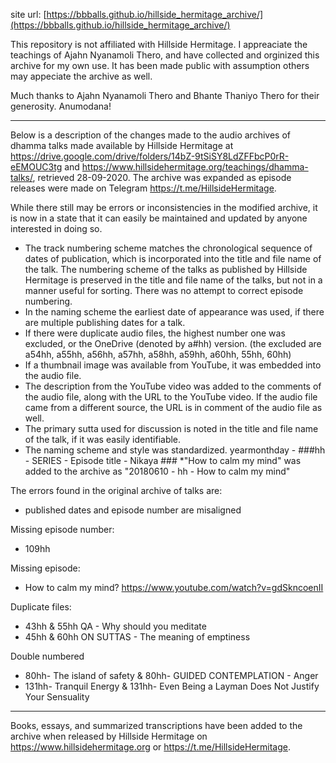 site url: [https://bbballs.github.io/hillside_hermitage_archive/](https://bbballs.github.io/hillside_hermitage_archive/)

This repository is not affiliated with Hillside Hermitage. I appreaciate the teachings of Ajahn Nyanamoli Thero, and have collected and orginized this archive for my own use. It has been made public with assumption others may appeciate the archive as well.

Much thanks to Ajahn Nyanamoli Thero and Bhante Thaniyo Thero for their generosity. Anumodana!

-----

Below is a description of the changes made to the audio archives of dhamma talks made available by Hillside Hermitage at
https://drive.google.com/drive/folders/14bZ-9tSiSY8LdZFFbcP0rR-eEMOUC3tg and
https://www.hillsidehermitage.org/teachings/dhamma-talks/, retrieved 28-09-2020. The archive was expanded as
episode releases were made on Telegram https://t.me/HillsideHermitage.

While there still may be errors or inconsistencies in the modified archive, it is now in a state that it can easily be
maintained and updated by anyone interested in doing so.

* The track numbering scheme matches the chronological sequence of dates of publication, which is incorporated into the title and file name of the talk. The numbering scheme of the talks as published by Hillside Hermitage is preserved in the title and file name of the talks, but not in a manner useful for sorting. There was no attempt to correct episode numbering.
* In the naming scheme the earliest date of appearance was used, if there are multiple publishing dates for a talk.
* If there were duplicate audio files, the highest number one was excluded, or the OneDrive (denoted by a#hh) version. (the excluded are a54hh, a55hh, a56hh, a57hh, a58hh, a59hh, a60hh, 55hh, 60hh)
* If a thumbnail image was available from YouTube, it was embedded into the audio file.
* The description from the YouTube video was added to the comments of the audio file, along with the URL to the YouTube video. If the audio file came from a different source, the URL is in comment of the audio file as well.
*  The primary sutta used for discussion is noted in the title and file name of the talk, if it was easily identifiable.
* The naming scheme and style was standardized. yearmonthday - ###hh - SERIES - Episode title - Nikaya ###
*"How to calm my mind" was added to the archive as "20180610 - hh - How to calm my mind"

The errors found in the original archive of talks are:

  * published dates and episode number are misaligned

  Missing episode number:
  * 109hh

  Missing episode:
  * How to calm my mind? https://www.youtube.com/watch?v=gdSkncoenII

  Duplicate files:
  * 43hh & 55hh QA - Why should you meditate
  * 45hh & 60hh ON SUTTAS - The meaning of emptiness

  Double numbered
  * 80hh- The island of safety & 80hh- GUIDED CONTEMPLATION - Anger
  * 131hh- Tranquil Energy & 131hh- Even Being a Layman Does Not Justify Your Sensuality

-----

Books, essays, and summarized transcriptions have been added to the archive when released by Hillside Hermitage on https://www.hillsidehermitage.org or https://t.me/HillsideHermitage.

